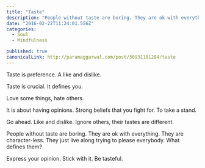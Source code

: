 ```yaml
---
title: "Taste"
description: "People without taste are boring. They are ok with everything. They are character-less. They just live along trying to please everybody. What defines them?"
date: "2016-02-22T11:24:01.556Z"
categories: 
  - Soul
  - Mindfulness

published: true
canonicalLink: http://paramaggarwal.com/post/30931101284/taste
---
```


Taste is preference. A like and dislike.

Taste is crucial. It defines you.

Love some things, hate others.

It is about having opinions. Strong beliefs that you fight for. To take a stand.

Go ahead. Like and dislike. Ignore others, their tastes are different.

People without taste are boring. They are ok with everything. They are character-less. They just live along trying to please everybody. What defines them?

Express your opinion. Stick with it. Be tasteful.
